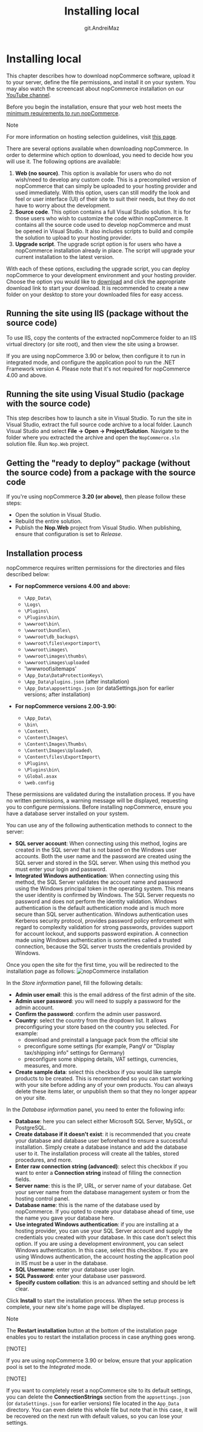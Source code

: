 ﻿---
title: Installing local
uid: en/installation-and-upgrading/installing-nopcommerce/installing-local
author: git.AndreiMaz
contributors: git.IvanIvanIvanov, git.mariannk, git.DmitriyKulagin
---

# Installing local

This chapter describes how to download nopCommerce software, upload it to your server, define the file permissions, and install it on your system. You may also watch the screencast about nopCommerce installation on our [YouTube channel](https://www.youtube.com/watch?v=L7NGodeB9sQ).

Before you begin the installation, ensure that your web host meets the [minimum requirements to run nopCommerce](xref:en/installation-and-upgrading/technology-and-system-requirements).

> [!NOTE]
> For more information on hosting selection guidelines, visit [this page](xref:en/installation-and-upgrading/installing-nopcommerce/choose-a-hosting-company).

There are several options available when downloading nopCommerce. In order to determine which option to download, you need to decide how you will use it. The following options are available:

1. **Web (no source)**. This option is available for users who do not wish/need to develop any custom code. This is a precompiled version of nopCommerce that can simply be uploaded to your hosting provider and used immediately. With this option, users can still modify the look and feel or user interface (UI) of their site to suit their needs, but they do not have to worry about the development.
1. **Source code**. This option contains a full Visual Studio solution. It is for those users who wish to customize the code within nopCommerce. It contains all the source code used to develop nopCommerce and must be opened in Visual Studio. It also includes scripts to build and compile the solution to upload to your hosting provider.
1. **Upgrade script**. The upgrade script option is for users who have a nopCommerce installation already in place. The script will upgrade your current installation to the latest version.

With each of these options, excluding the upgrade script, you can deploy nopCommerce to your development environment and your hosting provider. Choose the option you would like to [download](https://www.nopcommerce.com/en/download-nopcommerce) and click the appropriate download link to start your download. It is recommended to create a new folder on your desktop to store your downloaded files for easy access.

## Running the site using IIS (package without the source code)

To use IIS, copy the contents of the extracted nopCommerce folder to an IIS virtual directory (or site root), and then view the site using a browser.

If you are using nopCommerce 3.90 or below, then configure it to run in integrated mode, and configure the application pool to run the .NET Framework version 4. Please note that it's not required for nopCommerce 4.00 and above.

## Running the site using Visual Studio (package with the source code)

This step describes how to launch a site in Visual Studio. To run the site in Visual Studio, extract the full source code archive to a local folder. Launch Visual Studio and select **File → Open → Project/Solution**. Navigate to the folder where you extracted the archive and open the `NopCommerce.sln` solution file. Run `Nop.Web` project.

## Getting the "ready to deploy" package (without the source code) from a package with the source code

If you're using nopCommerce **3.20 (or above)**, then please follow these steps:

- Open the solution in Visual Studio.
- Rebuild the entire solution.
- Publish the **Nop.Web** project from Visual Studio. When publishing, ensure that configuration is set to *Release*.

## Installation process

nopCommerce requires written permissions for the directories and files described below:

- **For nopCommerce versions 4.00 and above:**
  - `\App_Data\`
  - `\Logs\`
  - `\Plugins\`
  - `\Plugins\bin\`
  - `\wwwroot\bin\`
  - `\wwwroot\bundles\`
  - `\wwwroot\db_backups\`
  - `\wwwroot\files\exportimport\`
  - `\wwwroot\images\`
  - `\wwwroot\images\thumbs\`
  - `\wwwroot\images\uploaded`
  - '\wwwroot\sitemaps'
  - `\App_Data\DataProtectionKeys\`
  - `\App_Data\plugins.json` (after installation)
  - `\App_Data\appsettings.json` (or dataSettings.json for earlier versions; after installation)

- **For nopCommerce versions 2.00-3.90:**
  - `\App_Data\`
  - `\bin\`
  - `\Content\`
  - `\Content\Images\`
  - `\Content\Images\Thumbs\`
  - `\Content\Images\Uploaded\`
  - `\Content\files\ExportImport\`
  - `\Plugins\`
  - `\Plugins\bin\`
  - `\Global.asax`
  - `\web.config`

These permissions are validated during the installation process. If you have no written permissions, a warning message will be displayed, requesting you to configure permissions.
Before installing nopCommerce, ensure you have a database server installed on your system.

You can use any of the following authentication methods to connect to the server:

- **SQL server account**: When connecting using this method, logins are created in the SQL server that is not based on the Windows user accounts. Both the user name and the password are created using the SQL server and stored in the SQL server. When using this method you must enter your login and password.
- **Integrated Windows authentication**: When connecting using this method, the SQL Server validates the account name and password using the Windows principal token in the operating system. This means the user identity is confirmed by Windows. The SQL Server requests no password and does not perform the identity validation. Windows authentication is the default authentication mode and is much more secure than SQL server authentication. Windows authentication uses Kerberos security protocol, provides password policy enforcement with regard to complexity validation for strong passwords, provides support for account lockout, and supports password expiration. A connection made using Windows authentication is sometimes called a trusted connection, because the SQL server trusts the credentials provided by Windows.

Once you open the site for the first time, you will be redirected to the installation page as follows:
![nopCommerce installation](_static/installing-local/installation.jpg)

In the *Store information* panel, fill the following details:

- **Admin user email**: this is the email address of the first admin of the site.
- **Admin user password**: you will need to supply a password for the admin account.
- **Confirm the password**: confirm the admin user password.
- **Country**: select the country from the dropdown list. It allows preconfiguring your store based on the country you selected. For example:
  - download and preinstall a language pack from the official site
  - preconfigure some settings (for example, PangV or "Display tax/shipping info" settings for Germany)
  - preconfigure some shipping details, VAT settings, currencies, measures, and more.
- **Create sample data**: select this checkbox if you would like sample products to be created. This is recommended so you can start working with your site before adding any of your own products. You can always delete these items later, or unpublish them so that they no longer appear on your site.

In the *Database information* panel, you need to enter the following info:

- **Database**: here you can select either Microsoft SQL Server, MySQL, or PostgreSQL.
- **Create database if it doesn't exist**: it is recommended that you create your database and database user beforehand to ensure a successful installation. Simply create a database instance and add the database user to it. The installation process will create all the tables, stored procedures, and more.
- **Enter raw connection string (advanced)**: select this checkbox if you want to enter a **Connection string** instead of filling the connection fields.
- **Server name**: this is the IP, URL, or server name of your database. Get your server name from the database management system or from the hosting control panel.
- **Database name**: this is the name of the database used by nopCommerce. If you opted to create your database ahead of time, use the name you gave your database here.
- **Use integrated Windows authentication**: if you are installing at a hosting provider, you can use your SQL Server account and supply the credentials you created with your database. In this case don't select this option. If you are using a development environment, you can select Windows authentication. In this case, select this checkbox. If you are using Windows authentication, the account hosting the application pool in IIS must be a user in the database.
- **SQL Username**: enter your database user login.
- **SQL Password**: enter your database user password.
- **Specify custom collation**: this is an advanced setting and should be left clear.

Click **Install** to start the installation process. When the setup process is complete, your new site's home page will be displayed.

> [!NOTE]
>
> The **Restart installation** button at the bottom of the installation page enables you to restart the installation process in case anything goes wrong.
>
> [!NOTE]
>
> If you are using nopCommerce 3.90 or below, ensure that your application pool is set to the *Integrated* mode.
>
> [!NOTE]
>
> If you want to completely reset a nopCommerce site to its default settings, you can delete the **ConnectionStrings** section from the `appsettings.json` (or `dataSettings.json` for earlier versions) file located in the `App_Data` directory. You can even delete this whole file but note that in this case, it will be recovered on the next run with default values, so you can lose your settings.
